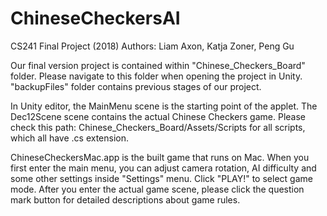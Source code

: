 # ChineseCheckersAI
CS241 Final Project (2018)
Authors: Liam Axon, Katja Zoner, Peng Gu

Our final version project is contained within "Chinese_Checkers_Board" folder. Please navigate to this folder when opening the project in Unity.
"backupFiles" folder contains previous stages of our project.

In Unity editor, the MainMenu scene is the starting point of the applet. The Dec12Scene scene contains the actual Chinese Checkers game. Please check this path: Chinese_Checkers_Board/Assets/Scripts for all scripts, which all have .cs extension.

ChineseCheckersMac.app is the built game that runs on Mac.
When you first enter the main menu, you can adjust camera rotation, AI difficulty and some other settings inside "Settings" menu. Click "PLAY!" to select game mode. After you enter the actual game scene, please click the question mark button for detailed descriptions about game rules.

